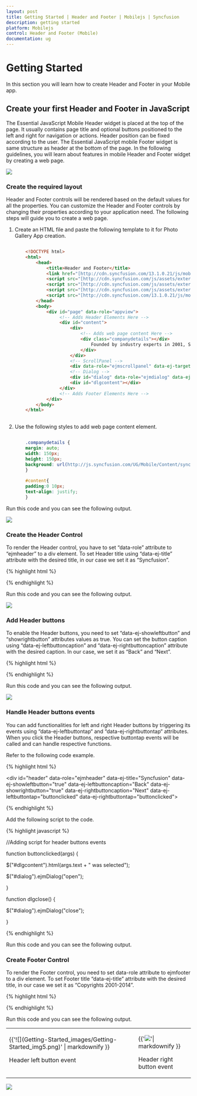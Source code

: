 ```yaml
---
layout: post
title: Getting Started | Header and Footer | Mobilejs | Syncfusion
description: getting started
platform: Mobilejs
control: Header and Footer (Mobile)
documentation: ug
---
```


# Getting Started

In this section you will learn how to create Header and Footer in your Mobile app.

## Create your first Header and Footer in JavaScript

The Essential JavaScript Mobile Header widget is placed at the top of the page. It usually contains page title and optional buttons positioned to the left and right for navigation or actions. Header position can be fixed according to the user. The Essential JavaScript mobile Footer widget is same structure as header at the bottom of the page. In the following guidelines, you will learn about features in mobile Header and Footer widget by creating a web page.

![](Getting-Started_images/Getting-Started_img1.png)

### Create the required layout

Header and Footer controls will be rendered based on the default values for all the properties. You can customize the Header and Footer controls by changing their properties according to your application need. The following steps will guide you to create a web page.

1. Create an HTML file and paste the following template to it for Photo Gallery App creation.

   ~~~ html
   
	   <!DOCTYPE html>
	   <html>
		   <head>
			   <title>Header and Footer</title>
			   <link href="[http://cdn.syncfusion.com/13.1.0.21/js/mobile/ej.mobile.all.min.css](http://cdn.syncfusion.com/13.1.0.21/js/mobile/ej.mobile.all.min.css)" rel="stylesheet" />
			   <script src="[http://cdn.syncfusion.com/js/assets/external/jquery-1.10.2.min.js](http://cdn.syncfusion.com/js/assets/external/jquery-1.10.2.min.js)"></script>
			   <script src="[http://cdn.syncfusion.com/js/assets/external/jsrender.min.js](http://cdn.syncfusion.com/js/assets/external/jsrender.min.js)"></script>
			   <script src="[http://cdn.syncfusion.com/js/assets/external/jquery.globalize.min.js](http://cdn.syncfusion.com/js/assets/external/jquery.globalize.min.js)"></script>
			   <script src="[http://cdn.syncfusion.com/13.1.0.21/js/mobile/ej.mobile.all.min.js](http://cdn.syncfusion.com/13.1.0.21/js/mobile/ej.mobile.all.min.js)"></script>
		   </head>
		   <body>
			   <div id="page" data-role="appview">
					<!-- Adds Header Elements Here -->
					<div id="content">
						<div>
							<!-- Adds web page content Here -->
							<div class="companydetails"></div>
								Founded by industry experts in 2001, Syncfusion, Inc. provides the broadest range of enterprise-class software components and tools for the Microsoft .NET platform. With Syncfusion, developers can move beyond simply coding applications to delivering real business innovation—the elegant user interfaces, business intelligence dashboards, and sophisticated reporting that today's business users need, in the formats they demand. Our award-winning.NET components and controls are designed to meet your evolving’ development needs, whether you're working in Windows Forms, WPF, ASP.NET, ASP.NET MVC, or Silverlight.At Syncfusion, we uncompromisingly strive for excellence in order to offer the very best value to our customers—from small ISVs to Fortune 100 companies.
							</div>
						</div>
						<!-- ScrollPanel -->
						<div data-role="ejmscrollpanel" data-ej-target="content"></div>
						<!-- Dialog -->
						<div id="dialog" data-role="ejmdialog" data-ej-title="Event" data-ej-leftbuttoncaption="Ok" data-ej-buttontap="dlgclose" data-ej-enablemodal="true">
						<div id="dlgcontent"></div>
					</div>
					<!-- Adds Footer Elements Here -->
			   </div>
		   </body>
	   </html>
	   
   ~~~   

2. Use the following styles to add web page content element.

   ~~~ css
   
	   .companydetails {
	   margin: auto;
	   width: 150px;
	   height: 150px;
	   background: url(http://js.syncfusion.com/UG/Mobile/Content/syncfusion.png) center / 150px 150px;
	   }
	   
	   #content{
	   padding:0 10px;
	   text-align: justify;
	   } 
   
   ~~~   
   
Run this code and you can see the following output. 

![](Getting-Started_images/Getting-Started_img2.png)

### Create the Header Control

To render the Header control, you have to set “data-role” attribute to “ejmheader” to a div element. To set Header title using “data-ej-title” attribute with the desired title, in our case we set it as “Syncfusion”.

{% highlight html %}

<div id="header"  data-role="ejmheader" data-ej-title="Syncfusion"> </div>

{% endhighlight %}

Run this code and you can see the following output. 

![](Getting-Started_images/Getting-Started_img3.png)

### Add Header buttons

To enable the Header buttons, you need to set “data-ej-showleftbutton” and “showrightbutton” attributes values as true.  You can set the button caption using “data-ej-leftbuttoncaption” and “data-ej-rightbuttoncaption” attribute with the desired caption. In our case, we set it as “Back” and “Next”.

{% highlight html %}

<div id="header"  data-role="ejmheader" data-ej-title="Syncfusion" data-ej-showleftbutton="true" data-ej-leftbuttoncaption="Back" data-ej-showrightbutton="true" data-ej-rightbuttoncaption="Next"></div> 

{% endhighlight %}

Run this code and you can see the following output. 

![](Getting-Started_images/Getting-Started_img4.png)

### Handle Header buttons events

You can add functionalities for left and right Header buttons by triggering its events using “data-ej-leftbuttontap“ and “data-ej-rightbuttontap“ attributes. When you click the Header buttons, respective buttontap events will be called and can handle respective functions.

Refer to the following code example. 

{% highlight html %}

<div id="header" data-role="ejmheader" data-ej-title="Syncfusion" data-ej-showleftbutton="true" data-ej-leftbuttoncaption="Back" data-ej-showrightbutton="true" data-ej-rightbuttoncaption="Next" data-ej-leftbuttontap="buttonclicked" data-ej-rightbuttontap="buttonclicked"></div>

{% endhighlight %}

Add the following script to the code.

{% highlight javascript %}

//Adding script for header buttons events

function buttonclicked(args) {

$("#dlgcontent").html(args.text + " was selected");

  $("#dialog").ejmDialog("open");

}



 function dlgclose() {

   $("#dialog").ejmDialog("close");

 }

{% endhighlight %}

Run this code and you can see the following output. 

### Create Footer Control

To render the Footer control, you need to set data-role attribute to ejmfooter to a div element. To set Footer title “data-ej-title” attribute with the desired title, in our case we set it as “Copyrights 2001-2014”.

{% highlight html %}

<div id="footer"  data-role="ejmfooter" data-ej-title="Copyrights 2001-2014"></div>

{% endhighlight %}

Run this code and you can see the following output. 

<table>
<tr>
<td>
{{'![](Getting-Started_images/Getting-Started_img5.png)' | markdownify }}

Header left button event</td><td>

{{'![](Getting-Started_images/Getting-Started_img6.png)'| markdownify }}

Header right button event</td></tr>
</table>

![](Getting-Started_images/Getting-Started_img7.png)